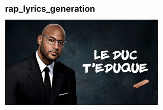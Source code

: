 # rap_lyrics_generation
![image booba](https://github.com/tleparmentier/rap_lyrics_generation/blob/ajout_des_donnees_et_du_read_me/maxresdefault.jpg)